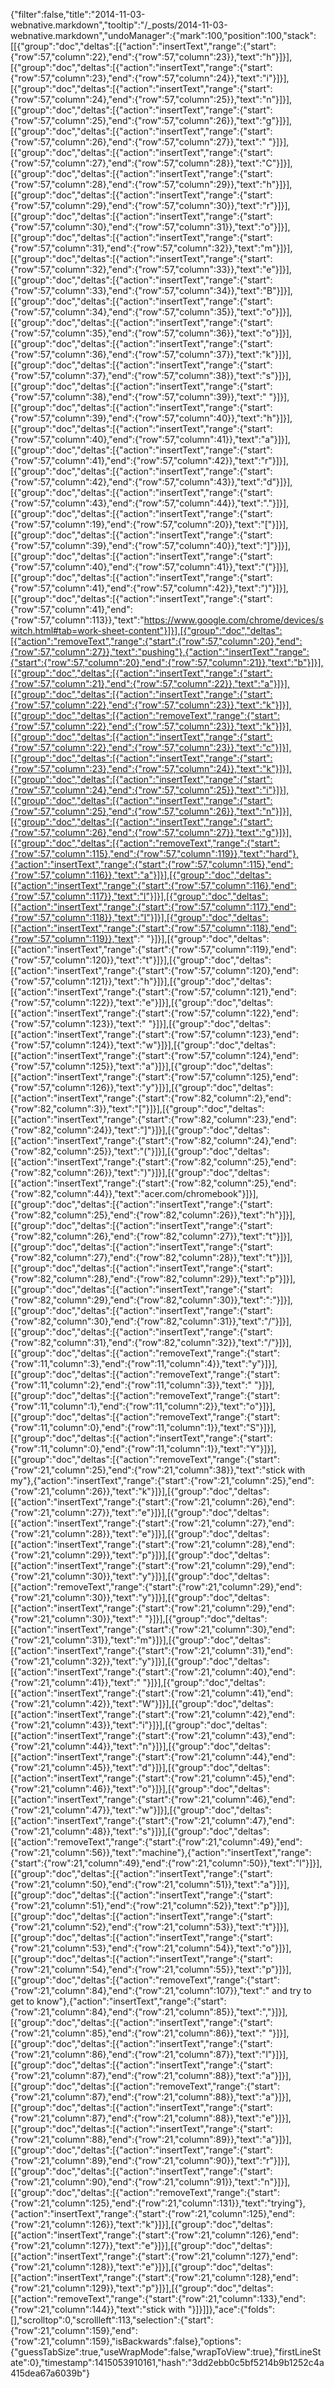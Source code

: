 {"filter":false,"title":"2014-11-03-webnative.markdown","tooltip":"/_posts/2014-11-03-webnative.markdown","undoManager":{"mark":100,"position":100,"stack":[[{"group":"doc","deltas":[{"action":"insertText","range":{"start":{"row":57,"column":22},"end":{"row":57,"column":23}},"text":"h"}]}],[{"group":"doc","deltas":[{"action":"insertText","range":{"start":{"row":57,"column":23},"end":{"row":57,"column":24}},"text":"i"}]}],[{"group":"doc","deltas":[{"action":"insertText","range":{"start":{"row":57,"column":24},"end":{"row":57,"column":25}},"text":"n"}]}],[{"group":"doc","deltas":[{"action":"insertText","range":{"start":{"row":57,"column":25},"end":{"row":57,"column":26}},"text":"g"}]}],[{"group":"doc","deltas":[{"action":"insertText","range":{"start":{"row":57,"column":26},"end":{"row":57,"column":27}},"text":" "}]}],[{"group":"doc","deltas":[{"action":"insertText","range":{"start":{"row":57,"column":27},"end":{"row":57,"column":28}},"text":"C"}]}],[{"group":"doc","deltas":[{"action":"insertText","range":{"start":{"row":57,"column":28},"end":{"row":57,"column":29}},"text":"h"}]}],[{"group":"doc","deltas":[{"action":"insertText","range":{"start":{"row":57,"column":29},"end":{"row":57,"column":30}},"text":"r"}]}],[{"group":"doc","deltas":[{"action":"insertText","range":{"start":{"row":57,"column":30},"end":{"row":57,"column":31}},"text":"o"}]}],[{"group":"doc","deltas":[{"action":"insertText","range":{"start":{"row":57,"column":31},"end":{"row":57,"column":32}},"text":"m"}]}],[{"group":"doc","deltas":[{"action":"insertText","range":{"start":{"row":57,"column":32},"end":{"row":57,"column":33}},"text":"e"}]}],[{"group":"doc","deltas":[{"action":"insertText","range":{"start":{"row":57,"column":33},"end":{"row":57,"column":34}},"text":"B"}]}],[{"group":"doc","deltas":[{"action":"insertText","range":{"start":{"row":57,"column":34},"end":{"row":57,"column":35}},"text":"o"}]}],[{"group":"doc","deltas":[{"action":"insertText","range":{"start":{"row":57,"column":35},"end":{"row":57,"column":36}},"text":"o"}]}],[{"group":"doc","deltas":[{"action":"insertText","range":{"start":{"row":57,"column":36},"end":{"row":57,"column":37}},"text":"k"}]}],[{"group":"doc","deltas":[{"action":"insertText","range":{"start":{"row":57,"column":37},"end":{"row":57,"column":38}},"text":"s"}]}],[{"group":"doc","deltas":[{"action":"insertText","range":{"start":{"row":57,"column":38},"end":{"row":57,"column":39}},"text":" "}]}],[{"group":"doc","deltas":[{"action":"insertText","range":{"start":{"row":57,"column":39},"end":{"row":57,"column":40}},"text":"h"}]}],[{"group":"doc","deltas":[{"action":"insertText","range":{"start":{"row":57,"column":40},"end":{"row":57,"column":41}},"text":"a"}]}],[{"group":"doc","deltas":[{"action":"insertText","range":{"start":{"row":57,"column":41},"end":{"row":57,"column":42}},"text":"r"}]}],[{"group":"doc","deltas":[{"action":"insertText","range":{"start":{"row":57,"column":42},"end":{"row":57,"column":43}},"text":"d"}]}],[{"group":"doc","deltas":[{"action":"insertText","range":{"start":{"row":57,"column":43},"end":{"row":57,"column":44}},"text":"."}]}],[{"group":"doc","deltas":[{"action":"insertText","range":{"start":{"row":57,"column":19},"end":{"row":57,"column":20}},"text":"["}]}],[{"group":"doc","deltas":[{"action":"insertText","range":{"start":{"row":57,"column":39},"end":{"row":57,"column":40}},"text":"]"}]}],[{"group":"doc","deltas":[{"action":"insertText","range":{"start":{"row":57,"column":40},"end":{"row":57,"column":41}},"text":"("}]}],[{"group":"doc","deltas":[{"action":"insertText","range":{"start":{"row":57,"column":41},"end":{"row":57,"column":42}},"text":")"}]}],[{"group":"doc","deltas":[{"action":"insertText","range":{"start":{"row":57,"column":41},"end":{"row":57,"column":113}},"text":"https://www.google.com/chrome/devices/switch.html#tab=work-sheet-content"}]}],[{"group":"doc","deltas":[{"action":"removeText","range":{"start":{"row":57,"column":20},"end":{"row":57,"column":27}},"text":"pushing"},{"action":"insertText","range":{"start":{"row":57,"column":20},"end":{"row":57,"column":21}},"text":"b"}]}],[{"group":"doc","deltas":[{"action":"insertText","range":{"start":{"row":57,"column":21},"end":{"row":57,"column":22}},"text":"a"}]}],[{"group":"doc","deltas":[{"action":"insertText","range":{"start":{"row":57,"column":22},"end":{"row":57,"column":23}},"text":"k"}]}],[{"group":"doc","deltas":[{"action":"removeText","range":{"start":{"row":57,"column":22},"end":{"row":57,"column":23}},"text":"k"}]}],[{"group":"doc","deltas":[{"action":"insertText","range":{"start":{"row":57,"column":22},"end":{"row":57,"column":23}},"text":"c"}]}],[{"group":"doc","deltas":[{"action":"insertText","range":{"start":{"row":57,"column":23},"end":{"row":57,"column":24}},"text":"k"}]}],[{"group":"doc","deltas":[{"action":"insertText","range":{"start":{"row":57,"column":24},"end":{"row":57,"column":25}},"text":"i"}]}],[{"group":"doc","deltas":[{"action":"insertText","range":{"start":{"row":57,"column":25},"end":{"row":57,"column":26}},"text":"n"}]}],[{"group":"doc","deltas":[{"action":"insertText","range":{"start":{"row":57,"column":26},"end":{"row":57,"column":27}},"text":"g"}]}],[{"group":"doc","deltas":[{"action":"removeText","range":{"start":{"row":57,"column":115},"end":{"row":57,"column":119}},"text":"hard"},{"action":"insertText","range":{"start":{"row":57,"column":115},"end":{"row":57,"column":116}},"text":"a"}]}],[{"group":"doc","deltas":[{"action":"insertText","range":{"start":{"row":57,"column":116},"end":{"row":57,"column":117}},"text":"l"}]}],[{"group":"doc","deltas":[{"action":"insertText","range":{"start":{"row":57,"column":117},"end":{"row":57,"column":118}},"text":"l"}]}],[{"group":"doc","deltas":[{"action":"insertText","range":{"start":{"row":57,"column":118},"end":{"row":57,"column":119}},"text":" "}]}],[{"group":"doc","deltas":[{"action":"insertText","range":{"start":{"row":57,"column":119},"end":{"row":57,"column":120}},"text":"t"}]}],[{"group":"doc","deltas":[{"action":"insertText","range":{"start":{"row":57,"column":120},"end":{"row":57,"column":121}},"text":"h"}]}],[{"group":"doc","deltas":[{"action":"insertText","range":{"start":{"row":57,"column":121},"end":{"row":57,"column":122}},"text":"e"}]}],[{"group":"doc","deltas":[{"action":"insertText","range":{"start":{"row":57,"column":122},"end":{"row":57,"column":123}},"text":" "}]}],[{"group":"doc","deltas":[{"action":"insertText","range":{"start":{"row":57,"column":123},"end":{"row":57,"column":124}},"text":"w"}]}],[{"group":"doc","deltas":[{"action":"insertText","range":{"start":{"row":57,"column":124},"end":{"row":57,"column":125}},"text":"a"}]}],[{"group":"doc","deltas":[{"action":"insertText","range":{"start":{"row":57,"column":125},"end":{"row":57,"column":126}},"text":"y"}]}],[{"group":"doc","deltas":[{"action":"insertText","range":{"start":{"row":82,"column":2},"end":{"row":82,"column":3}},"text":"["}]}],[{"group":"doc","deltas":[{"action":"insertText","range":{"start":{"row":82,"column":23},"end":{"row":82,"column":24}},"text":"]"}]}],[{"group":"doc","deltas":[{"action":"insertText","range":{"start":{"row":82,"column":24},"end":{"row":82,"column":25}},"text":"("}]}],[{"group":"doc","deltas":[{"action":"insertText","range":{"start":{"row":82,"column":25},"end":{"row":82,"column":26}},"text":")"}]}],[{"group":"doc","deltas":[{"action":"insertText","range":{"start":{"row":82,"column":25},"end":{"row":82,"column":44}},"text":"acer.com/chromebook"}]}],[{"group":"doc","deltas":[{"action":"insertText","range":{"start":{"row":82,"column":25},"end":{"row":82,"column":26}},"text":"h"}]}],[{"group":"doc","deltas":[{"action":"insertText","range":{"start":{"row":82,"column":26},"end":{"row":82,"column":27}},"text":"t"}]}],[{"group":"doc","deltas":[{"action":"insertText","range":{"start":{"row":82,"column":27},"end":{"row":82,"column":28}},"text":"t"}]}],[{"group":"doc","deltas":[{"action":"insertText","range":{"start":{"row":82,"column":28},"end":{"row":82,"column":29}},"text":"p"}]}],[{"group":"doc","deltas":[{"action":"insertText","range":{"start":{"row":82,"column":29},"end":{"row":82,"column":30}},"text":":"}]}],[{"group":"doc","deltas":[{"action":"insertText","range":{"start":{"row":82,"column":30},"end":{"row":82,"column":31}},"text":"/"}]}],[{"group":"doc","deltas":[{"action":"insertText","range":{"start":{"row":82,"column":31},"end":{"row":82,"column":32}},"text":"/"}]}],[{"group":"doc","deltas":[{"action":"removeText","range":{"start":{"row":11,"column":3},"end":{"row":11,"column":4}},"text":"y"}]}],[{"group":"doc","deltas":[{"action":"removeText","range":{"start":{"row":11,"column":2},"end":{"row":11,"column":3}},"text":" "}]}],[{"group":"doc","deltas":[{"action":"removeText","range":{"start":{"row":11,"column":1},"end":{"row":11,"column":2}},"text":"o"}]}],[{"group":"doc","deltas":[{"action":"removeText","range":{"start":{"row":11,"column":0},"end":{"row":11,"column":1}},"text":"S"}]}],[{"group":"doc","deltas":[{"action":"insertText","range":{"start":{"row":11,"column":0},"end":{"row":11,"column":1}},"text":"Y"}]}],[{"group":"doc","deltas":[{"action":"removeText","range":{"start":{"row":21,"column":25},"end":{"row":21,"column":38}},"text":"stick with my"},{"action":"insertText","range":{"start":{"row":21,"column":25},"end":{"row":21,"column":26}},"text":"k"}]}],[{"group":"doc","deltas":[{"action":"insertText","range":{"start":{"row":21,"column":26},"end":{"row":21,"column":27}},"text":"e"}]}],[{"group":"doc","deltas":[{"action":"insertText","range":{"start":{"row":21,"column":27},"end":{"row":21,"column":28}},"text":"e"}]}],[{"group":"doc","deltas":[{"action":"insertText","range":{"start":{"row":21,"column":28},"end":{"row":21,"column":29}},"text":"p"}]}],[{"group":"doc","deltas":[{"action":"insertText","range":{"start":{"row":21,"column":29},"end":{"row":21,"column":30}},"text":"y"}]}],[{"group":"doc","deltas":[{"action":"removeText","range":{"start":{"row":21,"column":29},"end":{"row":21,"column":30}},"text":"y"}]}],[{"group":"doc","deltas":[{"action":"insertText","range":{"start":{"row":21,"column":29},"end":{"row":21,"column":30}},"text":" "}]}],[{"group":"doc","deltas":[{"action":"insertText","range":{"start":{"row":21,"column":30},"end":{"row":21,"column":31}},"text":"m"}]}],[{"group":"doc","deltas":[{"action":"insertText","range":{"start":{"row":21,"column":31},"end":{"row":21,"column":32}},"text":"y"}]}],[{"group":"doc","deltas":[{"action":"insertText","range":{"start":{"row":21,"column":40},"end":{"row":21,"column":41}},"text":" "}]}],[{"group":"doc","deltas":[{"action":"insertText","range":{"start":{"row":21,"column":41},"end":{"row":21,"column":42}},"text":"W"}]}],[{"group":"doc","deltas":[{"action":"insertText","range":{"start":{"row":21,"column":42},"end":{"row":21,"column":43}},"text":"i"}]}],[{"group":"doc","deltas":[{"action":"insertText","range":{"start":{"row":21,"column":43},"end":{"row":21,"column":44}},"text":"n"}]}],[{"group":"doc","deltas":[{"action":"insertText","range":{"start":{"row":21,"column":44},"end":{"row":21,"column":45}},"text":"d"}]}],[{"group":"doc","deltas":[{"action":"insertText","range":{"start":{"row":21,"column":45},"end":{"row":21,"column":46}},"text":"o"}]}],[{"group":"doc","deltas":[{"action":"insertText","range":{"start":{"row":21,"column":46},"end":{"row":21,"column":47}},"text":"w"}]}],[{"group":"doc","deltas":[{"action":"insertText","range":{"start":{"row":21,"column":47},"end":{"row":21,"column":48}},"text":"s"}]}],[{"group":"doc","deltas":[{"action":"removeText","range":{"start":{"row":21,"column":49},"end":{"row":21,"column":56}},"text":"machine"},{"action":"insertText","range":{"start":{"row":21,"column":49},"end":{"row":21,"column":50}},"text":"l"}]}],[{"group":"doc","deltas":[{"action":"insertText","range":{"start":{"row":21,"column":50},"end":{"row":21,"column":51}},"text":"a"}]}],[{"group":"doc","deltas":[{"action":"insertText","range":{"start":{"row":21,"column":51},"end":{"row":21,"column":52}},"text":"p"}]}],[{"group":"doc","deltas":[{"action":"insertText","range":{"start":{"row":21,"column":52},"end":{"row":21,"column":53}},"text":"t"}]}],[{"group":"doc","deltas":[{"action":"insertText","range":{"start":{"row":21,"column":53},"end":{"row":21,"column":54}},"text":"o"}]}],[{"group":"doc","deltas":[{"action":"insertText","range":{"start":{"row":21,"column":54},"end":{"row":21,"column":55}},"text":"p"}]}],[{"group":"doc","deltas":[{"action":"removeText","range":{"start":{"row":21,"column":84},"end":{"row":21,"column":107}},"text":" and try to get to know"},{"action":"insertText","range":{"start":{"row":21,"column":84},"end":{"row":21,"column":85}},"text":","}]}],[{"group":"doc","deltas":[{"action":"insertText","range":{"start":{"row":21,"column":85},"end":{"row":21,"column":86}},"text":" "}]}],[{"group":"doc","deltas":[{"action":"insertText","range":{"start":{"row":21,"column":86},"end":{"row":21,"column":87}},"text":"l"}]}],[{"group":"doc","deltas":[{"action":"insertText","range":{"start":{"row":21,"column":87},"end":{"row":21,"column":88}},"text":"a"}]}],[{"group":"doc","deltas":[{"action":"removeText","range":{"start":{"row":21,"column":87},"end":{"row":21,"column":88}},"text":"a"}]}],[{"group":"doc","deltas":[{"action":"insertText","range":{"start":{"row":21,"column":87},"end":{"row":21,"column":88}},"text":"e"}]}],[{"group":"doc","deltas":[{"action":"insertText","range":{"start":{"row":21,"column":88},"end":{"row":21,"column":89}},"text":"a"}]}],[{"group":"doc","deltas":[{"action":"insertText","range":{"start":{"row":21,"column":89},"end":{"row":21,"column":90}},"text":"r"}]}],[{"group":"doc","deltas":[{"action":"insertText","range":{"start":{"row":21,"column":90},"end":{"row":21,"column":91}},"text":"n"}]}],[{"group":"doc","deltas":[{"action":"removeText","range":{"start":{"row":21,"column":125},"end":{"row":21,"column":131}},"text":"trying"},{"action":"insertText","range":{"start":{"row":21,"column":125},"end":{"row":21,"column":126}},"text":"k"}]}],[{"group":"doc","deltas":[{"action":"insertText","range":{"start":{"row":21,"column":126},"end":{"row":21,"column":127}},"text":"e"}]}],[{"group":"doc","deltas":[{"action":"insertText","range":{"start":{"row":21,"column":127},"end":{"row":21,"column":128}},"text":"e"}]}],[{"group":"doc","deltas":[{"action":"insertText","range":{"start":{"row":21,"column":128},"end":{"row":21,"column":129}},"text":"p"}]}],[{"group":"doc","deltas":[{"action":"removeText","range":{"start":{"row":21,"column":133},"end":{"row":21,"column":144}},"text":"stick with "}]}]]},"ace":{"folds":[],"scrolltop":0,"scrollleft":113,"selection":{"start":{"row":21,"column":159},"end":{"row":21,"column":159},"isBackwards":false},"options":{"guessTabSize":true,"useWrapMode":false,"wrapToView":true},"firstLineState":0},"timestamp":1415053910161,"hash":"3dd2ebb0c5bf5214b9b1252c4a415dea67a6039b"}